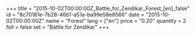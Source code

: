 +++
title = "2015-10-02T00:00:00Z_Battle_for_Zendikar_Forest_[en]_false"
id = "8c70181e-7b28-46b1-a51a-ba99e58e8566"
date = "2015-10-02T00:00:00Z"
name = "Forest"
lang = ["en"]
price = "0.20"
quantity = 2
foil = false
set = "Battle for Zendikar"
+++
